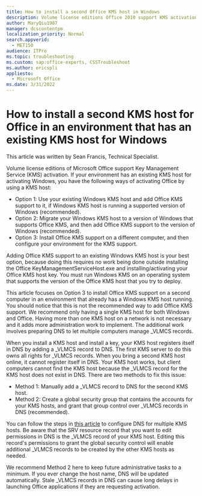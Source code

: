 ```yaml
---
title: How to install a second Office KMS host in Windows
description: Volume license editions Office 2010 support KMS activation. This article describes the guidance on installing a second KMS host for Office in an environment that has an existing KMS host for Windows.
author: MaryQiu1987
manager: dcscontentpm
localization_priority: Normal
search.appverid: 
  - MET150
audience: ITPro
ms.topic: troubleshooting
ms.custom: sap:office-experts, CSSTroubleshoot
ms.author: ericspli
appliesto: 
  - Microsoft Office
ms.date: 3/31/2022
---
```


# How to install a second KMS host for Office in an environment that has an existing KMS host for Windows

This article was written by Sean Francis, Technical Specialist.

Volume license editions of Microsoft Office support Key Management Service (KMS) activation. If your environment has an existing KMS host for activating Windows, you have the following ways of activating Office by using a KMS host:

- Option 1: Use your existing Windows KMS host and add Office KMS support to it, if Windows KMS host is running a supported version of Windows (recommended).
- Option 2: Migrate your Windows KMS host to a version of Windows that supports Office KMS, and then add Office KMS support to the version of Windows (recommended).
- Option 3: Install Office KMS support on a different computer, and then configure your environment for the KMS support.

Adding Office KMS support to an existing Windows KMS host is your best option, because doing this requires no work being done outside installing the Office KeyManagementServiceHost.exe and installing/activating your Office KMS host key. You must run Windows KMS on an operating system that supports the version of the Office KMS host that you try to deploy.

This article focuses on Option 3 to install Office KMS support on a second computer in an environment that already has a Windows KMS host running. You should notice that this is not the recommended way to add Office KMS support. We recommend only having a single KMS host for both Windows and Office. Having more than one KMS host on a network is not necessary and it adds more administration work to implement. The additional work involves preparing DNS to let multiple computers manage _VLMCS records.

When you install a KMS host and install a key, your KMS host registers itself in DNS by adding a _VLMCS record to DNS. The first KMS server to do this owns all rights for _VLMCS records. When you bring a second KMS host online, it cannot register itself in DNS. Your KMS host works, but client computers cannot find the KMS host because the _VLMCS record for the KMS host does not exist in DNS. There are two methods to fix this issue:

- Method 1: Manually add a _VLMCS record to DNS for the second KMS host.
- Method 2: Create a global security group that contains the accounts for your KMS hosts, and grant that group control over _VLMCS records in DNS (recommended).

You can follow the steps in [this article](https://technet.microsoft.com/library/ff793405.aspx) to configure DNS for multiple KMS hosts. Be aware that the SRV resource record that you want to edit permissions in DNS is the _VLMCS record of your KMS host. Editing this record's permissions to grant the global security control will enable additional _VLMCS records to be created by the other KMS hosts as needed.

We recommend Method 2 here to keep future administrative tasks to a minimum. If you ever change the host name, DNS will be updated automatically. Stale _VLMCS records in DNS can cause long delays in launching Office applications if they are requesting activation.
